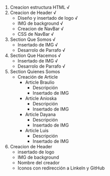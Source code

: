 1. Creacion estructura HTML √
2. Creacion de Header √
    * Diseño y insertado de logo √
    * IMG de background √
    * Creacion de NavBar √
    * CSS de NavBar √
3. Section Que Somos √
    * Insertado de IMG √
    * Desarrolo de Parrafo √
4. Section Que Hacemos √
    * Insertado de IMG √
    * Desarrolo de Parrafo √
5. Section Quienes Somos
    * Creación de Article
        - Article Braulio
            - Descripción
            - Insertado de IMG
        - Article Anioska
            - Descripción
            - Insertado de IMG
        - Article Dayana
            - Descripción
            - Insertado de IMG
        - Article Luis
            - Descripción
            - Insertado de IMG
6. Creacion de Header
    * insertado de logo
    * IMG de background
    * Nombre del creador
    * Iconos con redirección a LinkeIn y GitHub